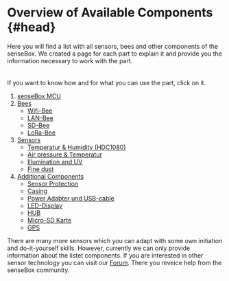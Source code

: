 # Overview of Available Components {#head}
<div class="description">Here you will find a list with all sensors, bees and other components of the senseBox. We created a page for each part to explain it and provide you the information necessary to work with the part.</div>

<div class="line">
    <br>
    <br>
</div>

<div class="box_info">
    <i class="fa fa-info fa-fw" aria-hidden="true" style="color: #42acf3;"></i>
   If you want to know how and for what you can use the part, click on it.
</div>

1. [senseBox MCU](sensebox-mcu.md)
2. [Bees](bees/README.md)
    + [Wifi-Bee](bees/wifi.md)
    + [LAN-Bee](bees/lan.md)
    + [SD-Bee](bees/sd.md)
    + [LoRa-Bee](bees/lora.md)
3. [Sensors](sensoren/README.md)
    + [Temperatur & Humidity (HDC1080)](sensoren/hdc1080.md)
    + [Air pressure & Temperatur](sensoren/luftdruck-temperatur.md)
    + [Illumination and UV](sensoren/belichtung-und-uv.md)
    + [Fine dust](sensoren/feinstaub.md)
4. [Additional Components](zubehoer/README.md)
    + [Sensor Protection](zubehoer/strahlenschutz.md)
    + [Casing](zubehoer/gehaeuse.md)
    + [Power Adabter und USB-cable](zubehoer/netzteil-und-usb-kabel.md)
    + [LED-Display](zubehoer/led-display.md)
    + [HUB](zubehoer/hub.md)
    + [Micro-SD Karte](zubehoer/micro-sd-karte.md)
    + [GPS](zubehoer/gps.md)

There are many more sensors which you can adapt with some own initiation and do-it-yourself skills. However, currently we can only provide information about the listet components. If you are interested in other sensor technology you can visit our [Forum](https://forum.sensebox.de/). There you reveice help from the senseBox community.
